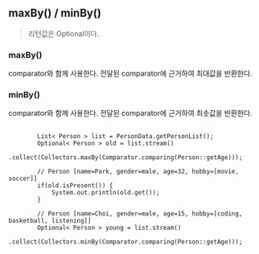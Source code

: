 ## maxBy() / minBy()
> 리턴값은 Optional이다.
### maxBy()
comparator와 함께 사용한다. 전달된 comparator에 근거하여 최대값을 반환한다.

### minBy()
comparator와 함께 사용한다. 전달된 comparator에 근거하여 최솟값을 반환한다.

<pre>
    <code>
        List< Person > list = PersonData.getPersonList();
        Optional< Person > old = list.stream()
                .collect(Collectors.maxBy(Comparator.comparing(Person::getAge)));
        
        // Person [name=Park, gender=male, age=32, hobby=[movie, soccer]]
        if(old.isPresent()) {
            System.out.println(old.get());
        }
        
        // Person [name=Choi, gender=male, age=15, hobby=[coding, basketball, listening]]
        Optional< Person > young = list.stream()
                .collect(Collectors.minBy(Comparator.comparing(Person::getAge)));
        
    </code>
</pre>
